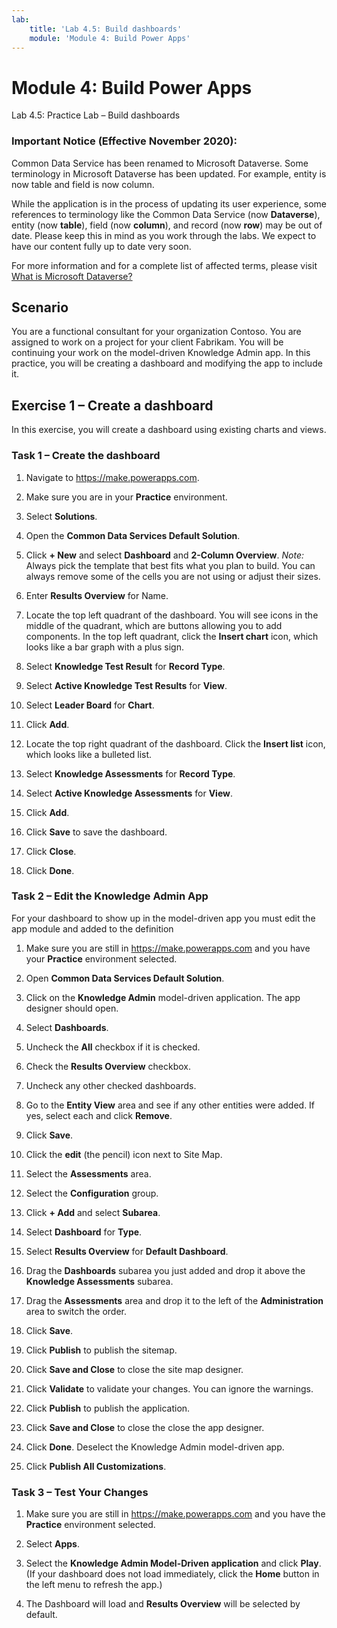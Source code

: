 ```yaml
---
lab:
    title: 'Lab 4.5: Build dashboards'
    module: 'Module 4: Build Power Apps'
---
```


Module 4: Build Power Apps
============================================

Lab 4.5: Practice Lab – Build dashboards

### Important Notice (Effective November 2020):
Common Data Service has been renamed to Microsoft Dataverse. Some terminology in Microsoft Dataverse has been updated. For example, entity is now table and field is now column. 

While the application is in the process of updating its user experience, some references to terminology like the Common Data Service (now **Dataverse**), entity (now **table**), field (now **column**), and record (now **row**) may be out of date. Please keep this in mind as you work through the labs. We expect to have our content fully up to date very soon. 

For more information and for a complete list of affected terms, please visit [What is Microsoft Dataverse?](https://docs.microsoft.com/en-us/powerapps/maker/common-data-service/data-platform-intro#terminology-updates)

Scenario
--------

You are a functional consultant for your organization Contoso. You are assigned
to work on a project for your client Fabrikam. You will be continuing your work
on the model-driven Knowledge Admin app. In this practice, you will be creating
a dashboard and modifying the app to include it.

    
Exercise 1 – Create a dashboard 
--------------------------------

In this exercise, you will create a dashboard using existing charts and views.

### Task 1 – Create the dashboard

1.  Navigate to <https://make.powerapps.com>.

2.  Make sure you are in your **Practice** environment.

3.  Select **Solutions**.

4.  Open the **Common Data Services Default Solution**.

5.  Click **+ New** and select **Dashboard** and **2-Column Overview**. *Note:* Always
    pick the template that best fits what you plan to build. You can always
    remove some of the cells you are not using or adjust their sizes.

6.  Enter **Results Overview** for Name.

7.  Locate the top left quadrant of the dashboard. You will see icons in the middle of the quadrant, which are buttons allowing you to add components. In the top left quadrant, click the **Insert chart** icon, which looks like a bar graph with a plus sign. 

8.  Select **Knowledge Test Result** for **Record Type**.

9.  Select **Active Knowledge Test Results** for **View**.

10. Select **Leader Board** for **Chart**.

11. Click **Add**.

12. Locate the top right quadrant of the dashboard. Click the **Insert list** icon, which looks like a bulleted list. 

13. Select **Knowledge Assessments** for **Record Type**.

14. Select **Active Knowledge Assessments** for **View**.

15. Click **Add**.

16. Click **Save** to save the dashboard.

17. Click **Close**.

18. Click **Done**.

### Task 2 – Edit the Knowledge Admin App

For your dashboard to show up in the model-driven app you must edit the app
module and added to the definition

1.  Make sure you are still in <https://make.powerapps.com> and you have your
    **Practice** environment selected.

2.  Open **Common Data Services Default Solution**.

3.  Click on the **Knowledge Admin** model-driven application. The app designer
    should open.

4.  Select **Dashboards**.

5.  Uncheck the **All** checkbox if it is checked.

6.  Check the **Results Overview** checkbox.

7.  Uncheck any other checked dashboards.

8.  Go to the **Entity View** area and see if any other entities were added. If
    yes, select each and click **Remove**.

9.  Click **Save**.

10.  Click the **edit** (the pencil) icon next to Site Map.

11.  Select the **Assessments** area.

12.  Select the **Configuration** group.

13.  Click **+ Add** and select **Subarea**.

14.  Select **Dashboard** for **Type**.

15.  Select **Results Overview** for **Default Dashboard**.

16. Drag the **Dashboards** subarea you just added and drop it above the
    **Knowledge Assessments** subarea.

17. Drag the **Assessments** area and drop it to the left of the
    **Administration** area to switch the order.

18. Click **Save**.

19. Click **Publish** to publish the sitemap.

20. Click **Save and Close** to close the site map designer.

21. Click **Validate** to validate your changes. You can ignore the warnings.

22. Click **Publish** to publish the application.

23. Click **Save and Close** to close the close the app designer.

24. Click **Done**. Deselect the Knowledge Admin model-driven app.

25. Click **Publish All Customizations**.

### Task 3 – Test Your Changes

1.  Make sure you are still in <https://make.powerapps.com> and you have the
    **Practice** environment selected.

2.  Select **Apps**.

3.  Select the **Knowledge Admin Model-Driven application** and click **Play**. (If your dashboard does not load immediately, click the **Home** button in the left menu to refresh the app.) 

5.  The Dashboard will load and **Results Overview** will be selected by
    default.
